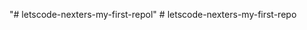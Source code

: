 "# letscode-nexters-my-first-repol" 
#   l e t s c o d e - n e x t e r s - m y - f i r s t - r e p o  
 